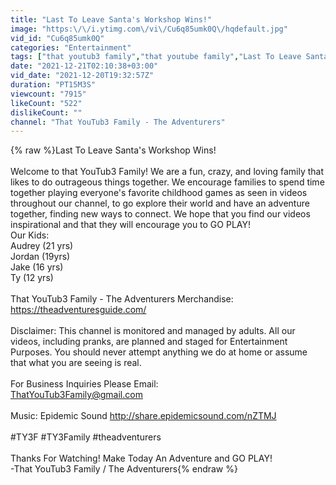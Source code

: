 ```yaml
---
title: "Last To Leave Santa's Workshop Wins!"
image: "https:\/\/i.ytimg.com\/vi\/Cu6q85umk0Q\/hqdefault.jpg"
vid_id: "Cu6q85umk0Q"
categories: "Entertainment"
tags: ["that youtub3 family","that youtube family","Last To Leave Santa's Workshop Wins!"]
date: "2021-12-21T02:10:38+03:00"
vid_date: "2021-12-20T19:32:57Z"
duration: "PT15M3S"
viewcount: "7915"
likeCount: "522"
dislikeCount: ""
channel: "That YouTub3 Family - The Adventurers"
---
```

{% raw %}Last To Leave Santa's Workshop Wins!<br /><br />Welcome to that YouTub3 Family!  We are a fun, crazy, and loving family that likes to do outrageous things together.  We encourage families to spend time together playing everyone's favorite childhood games as seen in videos throughout our channel, to go explore their world and have an adventure together, finding new ways to connect. We hope that you find our videos inspirational and that they will encourage you to GO PLAY!<br />Our Kids:<br />Audrey (21 yrs)<br />Jordan (19yrs) <br />Jake (16 yrs) <br />Ty (12 yrs) <br /><br />That YouTub3 Family - The Adventurers Merchandise: <a rel="nofollow" target="blank" href="https://theadventuresguide.com/">https://theadventuresguide.com/</a><br /><br />Disclaimer: This channel is monitored and managed by adults. All our videos, including pranks, are planned and staged for Entertainment Purposes. You should never attempt anything we do at home or assume that what you are seeing is real.<br /><br />For Business Inquiries Please Email: <br />ThatYouTub3Family@gmail.com<br /><br />Music: Epidemic Sound <a rel="nofollow" target="blank" href="http://share.epidemicsound.com/nZTMJ">http://share.epidemicsound.com/nZTMJ</a><br /><br />#TY3F #TY3Family #theadventurers<br /><br />Thanks For Watching! Make Today An Adventure and GO PLAY!<br />-That YouTub3 Family / The Adventurers{% endraw %}

